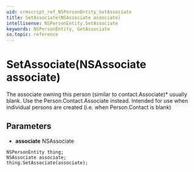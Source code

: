```yaml
---
uid: crmscript_ref_NSPersonEntity_SetAssociate
title: SetAssociate(NSAssociate associate)
intellisense: NSPersonEntity.SetAssociate
keywords: NSPersonEntity, GetAssociate
so.topic: reference
---
```


# SetAssociate(NSAssociate associate)

The associate owning this person (similar to contact.Associate)* usually blank. Use the Person.Contact.Associate instead.  Intended for use when individual persons are created (i.e. when Person.Contact is blank)

## Parameters

* **associate** NSAssociate

```crmscript
NSPersonEntity thing;
NSAssociate associate;
thing.SetAssociate(associate);
```

